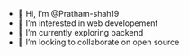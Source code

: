 - 👋 Hi, I’m @Pratham-shah19
- 👀 I’m interested in web developement
- 🌱 I’m currently exploring backend
- 💞️ I’m looking to collaborate on open source 


<!---
Pratham-shah19/Pratham-shah19 is a ✨ special ✨ repository because its `README.md` (this file) appears on your GitHub profile.
You can click the Preview link to take a look at your changes.
--->
